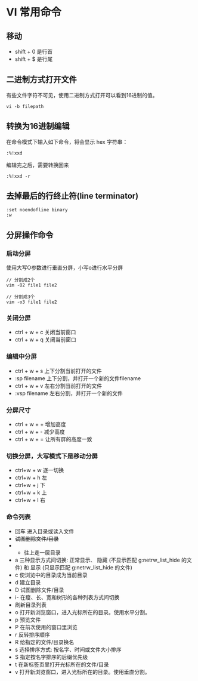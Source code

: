 # VI 常用命令

## 移动

- shift + 0 是行首
- shift + $ 是行尾

## 二进制方式打开文件

有些文件字符不可见，使用二进制方式打开可以看到16进制的值。

```shell
vi -b filepath
```

## 转换为16进制编辑

在命令模式下输入如下命令，将会显示 hex 字符串：
```shell
:%!xxd
```

编辑完之后，需要转换回来
```shell
:%!xxd -r
```

## 去掉最后的行终止符(line terminator)

```shell
:set noendofline binary
:w
```

## 分屏操作命令

### 启动分屏

使用大写O参数进行垂直分屏，小写o进行水平分屏

```shell
// 分割成2个
vim -O2 file1 file2

// 分割成3个
vim -o3 file1 file2
```

### 关闭分屏

- ctrl + w + c 关闭当前窗口
- ctrl + w + q 关闭当前窗口

### 编辑中分屏

- ctrl + w + s 上下分割当前打开的文件
- :sp filename 上下分割，并打开一个新的文件filename
- ctrl + w + v 左右分割当前打开的文件
- :vsp filename 左右分割，并打开一个新的文件

### 分屏尺寸

- ctrl + w + + 增加高度
- ctrl + w + - 减少高度
- ctrl + w + = 让所有屏的高度一致

### 切换分屏，大写模式下是移动分屏

- ctrl+w + w 逐一切换
- ctrl+w + h 左
- ctrl+w + j 下
- ctrl+w + k 上
- ctrl+w + l 右

### 命令列表

- 回车 进入目录或读入文件
- <del> 试图删除文件/目录
- - 往上走一层目录
- a 三种显示方式间切换: 正常显示、 隐藏 (不显示匹配 g:netrw_list_hide 的文件) 和 显示 (只显示匹配 g:netrw_list_hide 的文件)
- c 使浏览中的目录成为当前目录
- d 建立目录
- D 试图删除文件/目录
- i- 在瘦、长、宽和树形的各种列表方式间切换
- <c-l> 刷新目录列表
- o 打开新浏览窗口，进入光标所在的目录。使用水平分割。
- p 预览文件
- P 在前次使用的窗口里浏览
- r 反转排序顺序
- R 给指定的文件/目录换名
- s 选择排序方式: 按名字、时间或文件大小排序
- S 指定按名字排序的后缀优先级
- t 在新标签页里打开光标所在的文件/目录
- v 打开新浏览窗口，进入光标所在的目录。使用垂直分割。

